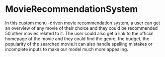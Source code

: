 # MovieRecommendationSystem
In this custom menu -driven movie recommendation system, a user can get an overview of any movie of their choice and they could be recommended 50 other movies related to it. The user could also get a link to the official homepage of the movie and they could find the genre, the budget, 
the popularity of the searched movie.It can also handle spelling mistakes or incomplete inputs to make our model much more appealing. 
